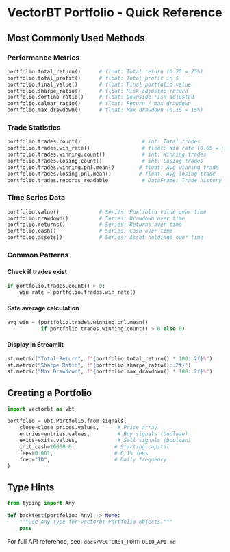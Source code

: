 # VectorBT Portfolio - Quick Reference

## Most Commonly Used Methods

### Performance Metrics

```python
portfolio.total_return()      # float: Total return (0.25 = 25%)
portfolio.total_profit()      # float: Total profit in $
portfolio.final_value()       # float: Final portfolio value
portfolio.sharpe_ratio()      # float: Risk-adjusted return
portfolio.sortino_ratio()     # float: Downside risk-adjusted
portfolio.calmar_ratio()      # float: Return / max drawdown
portfolio.max_drawdown()      # float: Max drawdown (0.15 = 15%)
```

### Trade Statistics

```python
portfolio.trades.count()                    # int: Total trades
portfolio.trades.win_rate()                 # float: Win rate (0.65 = 65%)
portfolio.trades.winning.count()            # int: Winning trades
portfolio.trades.losing.count()             # int: Losing trades
portfolio.trades.winning.pnl.mean()        # float: Avg winning trade
portfolio.trades.losing.pnl.mean()         # float: Avg losing trade
portfolio.trades.records_readable           # DataFrame: Trade history
```

### Time Series Data

```python
portfolio.value()             # Series: Portfolio value over time
portfolio.drawdown()          # Series: Drawdown over time
portfolio.returns()           # Series: Returns over time
portfolio.cash()              # Series: Cash over time
portfolio.assets()            # Series: Asset holdings over time
```

### Common Patterns

#### Check if trades exist

```python
if portfolio.trades.count() > 0:
    win_rate = portfolio.trades.win_rate()
```

#### Safe average calculation

```python
avg_win = (portfolio.trades.winning.pnl.mean() 
           if portfolio.trades.winning.count() > 0 else 0)
```

#### Display in Streamlit

```python
st.metric("Total Return", f"{portfolio.total_return() * 100:.2f}%")
st.metric("Sharpe Ratio", f"{portfolio.sharpe_ratio():.2f}")
st.metric("Max Drawdown", f"{portfolio.max_drawdown() * 100:.2f}%")
```

## Creating a Portfolio

```python
import vectorbt as vbt

portfolio = vbt.Portfolio.from_signals(
    close=close_prices.values,      # Price array
    entries=entries.values,         # Buy signals (boolean)
    exits=exits.values,             # Sell signals (boolean)
    init_cash=10000.0,             # Starting capital
    fees=0.001,                    # 0.1% fees
    freq="1D",                     # Daily frequency
)
```

## Type Hints

```python
from typing import Any

def backtest(portfolio: Any) -> None:
    """Use Any type for vectorbt Portfolio objects."""
    pass
```

For full API reference, see: `docs/VECTORBT_PORTFOLIO_API.md`
